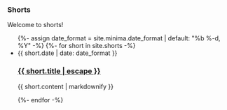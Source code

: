 <h3>Shorts</h3>
<p>Welcome to shorts! </p>
<ul class="post-list">
  {%- assign date_format = site.minima.date_format | default: "%b %-d, %Y" -%}
  {%- for short in site.shorts -%}
  <li>
    <span class="post-meta">{{ short.date | date: date_format }}</span>
    <h3>
      <a class="post-link" href="{{ short.url | relative_url }}">
        {{ short.title | escape }}
      </a>
    </h3>
    <p>{{ short.content | markdownify }}</p>
  </li>
  {%- endfor -%}
</ul>
